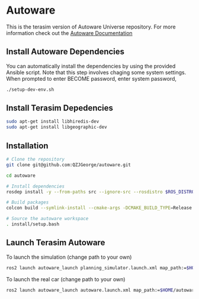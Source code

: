 # Autoware

This is the terasim version of Autoware Universe repository. For more information check out the [Autoware Documentation](https://autowarefoundation.github.io/autoware-documentation/main/)

## Install Autoware Dependencies
You can automatically install the dependencies by using the provided Ansible script. Note that this step involves chaging some system settings. When prompted to enter BECOME password, enter system password,
```bash
./setup-dev-env.sh
```

## Install Terasim Depedencies
```bash
sudo apt-get install libhiredis-dev
sudo apt-get install libgeographic-dev
```

## Installation
```bash
# Clone the repository
git clone git@github.com:QZJGeorge/autoware.git

cd autoware

# Install dependencies
rosdep install -y --from-paths src --ignore-src --rosdistro $ROS_DISTRO

# Build packages
colcon build --symlink-install --cmake-args -DCMAKE_BUILD_TYPE=Release

# Source the autoware workspace
. install/setup.bash
```

## Launch Terasim Autoware
To launch the simulation (change path to your own)
```bash
ros2 launch autoware_launch planning_simulator.launch.xml map_path:=$HOME/autoware/map vehicle_model:=sample_vehicle sensor_model:=sample_sensor_kit lanelet2_map_file:=lanelet2_mcity_v27.osm
```

To launch the real car (change path to your own)
```bash
ros2 launch autoware_launch autoware.launch.xml map_path:=$HOME/autoware/map vehicle_model:=sample_vehicle sensor_model:=sample_sensor_kit lanelet2_map_file:=lanelet2_mcity_v27.osm
```
